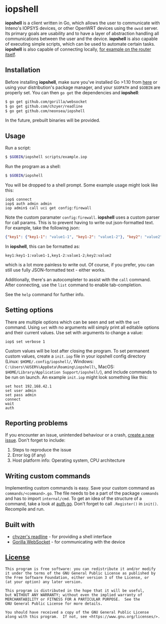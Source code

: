 # iopshell

__iopshell__ is a client written in Go, which allows the user to communicate with Inteno's IOPSYS devices, or other OpenWRT devices using the `owsd` server. Its primary goals are usability and to have a layer of abstraction handling all communications between the user and the device. __iopshell__ is also capable of executing simple scripts, which can be used to automate certain tasks. __iopshell__ is also capable of connecting locally, [for example on the router itself](https://i.imgur.com/xhoDzNL.png).

## Installation
Before installing __iopshell__, make sure you've installed Go >1.10 from [here](https://golang.org/dl/) or using your distribution's package manager, and your `$GOPATH` and `$GOBIN` are properly set. You can then `go get` the dependencies and __iopshell__:
```sh
$ go get github.com/gorilla/websocket
$ go get github.com/chzyer/readline
$ go get github.com/neonsea/iopshell
```
In the future, prebuilt binaries will be provided.

## Usage
Run a script:
```sh
$ $GOBIN/iopshell scripts/example.iop
```
Run the program as a shell:
```sh
$ $GOBIN/iopshell
```
You will be dropped to a shell prompt. Some example usage might look like this:
```
iop$ connect
iop$ auth admin admin
iop admin$ call uci get config:firewall
```

Note the custom paramater `config:firewall`. __iopshell__ uses a custom parser for call params. This is to prevent having to write out json-formatted text. For example, take the following json: 
```json
{"key1": {"key1-1": "value1-1", "key1-2": "value1-2"}, "key2": "value2"}
```
In __iopshell__, this can be formatted as:
```
key1:key1-1:value1-1,key1-2:value1-2;key2:value2
```
which is a lot more painless to write out. Of course, if you prefer, you can still use fully JSON-formatted text - either works.

Additionally, there's an autocompleter to assist with the `call` command. After connecting, use the `list` command to enable tab-completion.

See the `help` command for further info.

## Setting options
There are multiple options which can be seen and set with the `set` command. Using `set` with no arguments will simply print all editable options and their current values. Use set with arguments to change a value:
```
iop$ set verbose 1
```
Custom values will be lost after closing the program. To set permanent custom values, create a `init.iop` file in your iopshell config directory (Linux: `$HOME/.config/iopshell/`, Windows: `C:\Users\%USER%\AppData\Roaming\iopshell\`, MacOS: `$HOME/Library/Application Support/iopshell/`), and include commands to be run on launch. An example `init.iop` might look something like this:
```
set host 192.168.42.1
set user admin
set pass admin
connect
wait
auth
```

## Reporting problems
If you encounter an issue, unintended behaviour or a crash, [create a new issue](https://github.com/neonsea/iopshell/issues). Don't forget to include:
1. Steps to reproduce the issue
2. Error log (if any)
3. Host platform info: Operating system, CPU architecture 

## Writing custom commands
Implementing custom commands is easy. Save your custom command as `commands/<command>.go`. The file needs to be a part of the package `commands` and has to import `internal/cmd`. To get an idea of the structure of a command, take a look at [auth.go](commands/auth.go). Don't forget to call `.Register()` in `init()`. Recompile and run.

## Built with
* [chyzer's readline](https://github.com/chzyer/readline) - for providing a shell interface
* [Gorilla WebSocket](https://github.com/gorilla/websocket) - for communicating with the device

## [License](LICENSE)
```
This program is free software: you can redistribute it and/or modify
it under the terms of the GNU General Public License as published by
the Free Software Foundation, either version 3 of the License, or
(at your option) any later version.

This program is distributed in the hope that it will be useful,
but WITHOUT ANY WARRANTY; without even the implied warranty of
MERCHANTABILITY or FITNESS FOR A PARTICULAR PURPOSE.  See the
GNU General Public License for more details.

You should have received a copy of the GNU General Public License
along with this program.  If not, see <https://www.gnu.org/licenses/>.
```
